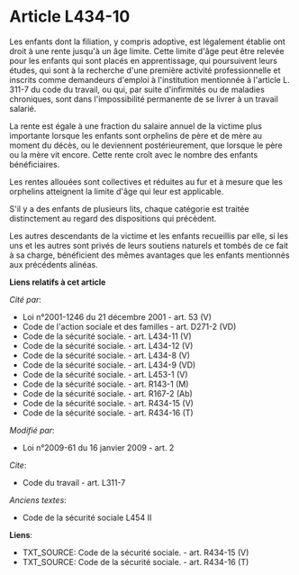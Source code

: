 # Article L434-10

Les enfants              dont la filiation, y compris adoptive, est légalement établie ont droit à une rente jusqu'à un âge
limite. Cette limite d'âge peut être relevée pour les enfants qui sont placés en apprentissage, qui poursuivent leurs études,
qui sont à la recherche d'une première activité professionnelle et inscrits comme demandeurs d'emploi à l'institution
mentionnée à l'article L. 311-7 du code du travail, ou qui, par suite d'infirmités ou de maladies chroniques, sont dans
l'impossibilité permanente de se livrer à un travail salarié. 

La rente est égale à une fraction du salaire annuel de la victime plus importante lorsque les enfants sont orphelins de père
et de mère au moment du décès, ou le deviennent postérieurement, que lorsque le père ou la mère vit encore. Cette rente croît
avec le nombre des enfants bénéficiaires. 

Les rentes allouées sont collectives et réduites au fur et à mesure que les orphelins atteignent la limite d'âge qui leur est
applicable.

S'il y a des enfants de plusieurs lits, chaque catégorie est traitée distinctement au regard des dispositions qui précèdent. 

Les autres descendants de la victime et les enfants recueillis par elle, si les uns et les autres sont privés de leurs
soutiens naturels et tombés de ce fait à sa charge, bénéficient des mêmes avantages que les enfants mentionnés aux précédents
alinéas.

**Liens relatifs à cet article**

_Cité par_:

  - Loi n°2001-1246 du 21 décembre 2001 - art. 53 (V)
  - Code de l'action sociale et des familles - art. D271-2 (VD)
  - Code de la sécurité sociale. - art. L434-11 (V)
  - Code de la sécurité sociale. - art. L434-12 (V)
  - Code de la sécurité sociale. - art. L434-8 (V)
  - Code de la sécurité sociale. - art. L434-9 (VD)
  - Code de la sécurité sociale. - art. L453-1 (V)
  - Code de la sécurité sociale. - art. R143-1 (M)
  - Code de la sécurité sociale. - art. R167-2 (Ab)
  - Code de la sécurité sociale. - art. R434-15 (V)
  - Code de la sécurité sociale. - art. R434-16 (T)

_Modifié par_:

  - Loi n°2009-61 du 16 janvier 2009 - art. 2

_Cite_:

  - Code du travail - art. L311-7

_Anciens textes_:

  - Code de la sécurité sociale L454 II

**Liens**:

  - TXT_SOURCE: Code de la sécurité sociale. - art. R434-15 (V)
  - TXT_SOURCE: Code de la sécurité sociale. - art. R434-16 (T)
